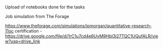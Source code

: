 Upload of notebooks done for the tasks

Job simulation from The Forage

https://www.theforage.com/simulations/jpmorgan/quantitative-research-11oc
certification - https://drive.google.com/file/d/1rC1u7cd4e6UyM9HbI3j27TQC1UQufALR/view?usp=drive_link
